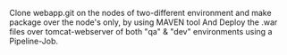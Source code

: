 Clone webapp.git on the nodes of two-different environment and make package over the node's only, by using MAVEN tool And Deploy the .war files over tomcat-webserver of both "qa" & "dev" environments using a Pipeline-Job.
